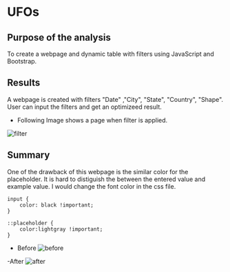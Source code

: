 # UFOs

## Purpose of the analysis
To create a webpage and dynamic table with filters using JavaScript and Bootstrap.

## Results

A webpage is created with filters "Date" ,"City", "State", "Country", "Shape". User can input the filters and get an optimizeed result.

- Following Image shows a page when filter is applied.

![filter]()


## Summary

One of the drawback of this webpage is the similar color for the placeholder. It is hard to distiguish the between the entered value and example value. I  would change the font color in the css file.

```
input {
    color: black !important;
}

::placeholder {
    color:lightgray !important;
}
````


- Before
![before]()

-After
![after]()


